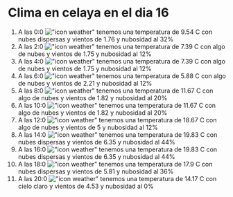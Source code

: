 # Clima en celaya en el dia 16

1. A las 0:0 !["icon weather"](http://openweathermap.org/img/w/03n.png) tenemos una temperatura de 9.54 C con nubes dispersas y  vientos de 1.76 y nubosidad al 32%
1. A las 2:0 !["icon weather"](http://openweathermap.org/img/w/02n.png) tenemos una temperatura de 7.39 C con algo de nubes y  vientos de 1.75 y nubosidad al 12%
1. A las 4:0 !["icon weather"](http://openweathermap.org/img/w/02n.png) tenemos una temperatura de 7.39 C con algo de nubes y  vientos de 1.75 y nubosidad al 12%
1. A las 6:0 !["icon weather"](http://openweathermap.org/img/w/02n.png) tenemos una temperatura de 5.88 C con algo de nubes y  vientos de 2.21 y nubosidad al 12%
1. A las 8:0 !["icon weather"](http://openweathermap.org/img/w/02d.png) tenemos una temperatura de 11.67 C con algo de nubes y  vientos de 1.82 y nubosidad al 20%
1. A las 10:0 !["icon weather"](http://openweathermap.org/img/w/02d.png) tenemos una temperatura de 11.67 C con algo de nubes y  vientos de 1.82 y nubosidad al 20%
1. A las 12:0 !["icon weather"](http://openweathermap.org/img/w/02d.png) tenemos una temperatura de 18.67 C con algo de nubes y  vientos de 5 y nubosidad al 12%
1. A las 14:0 !["icon weather"](http://openweathermap.org/img/w/03d.png) tenemos una temperatura de 19.83 C con nubes dispersas y  vientos de 6.35 y nubosidad al 44%
1. A las 16:0 !["icon weather"](http://openweathermap.org/img/w/03d.png) tenemos una temperatura de 19.83 C con nubes dispersas y  vientos de 6.35 y nubosidad al 44%
1. A las 18:0 !["icon weather"](http://openweathermap.org/img/w/03d.png) tenemos una temperatura de 17.9 C con nubes dispersas y  vientos de 5.81 y nubosidad al 36%
1. A las 20:0 !["icon weather"](http://openweathermap.org/img/w/01n.png) tenemos una temperatura de 14.17 C con cielo claro y  vientos de 4.53 y nubosidad al 0%
